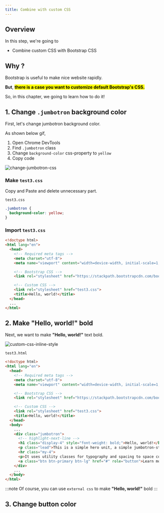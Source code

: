 ```yaml
---
title: Combine with custom CSS
---
```



## Overview

In this step, we're going to
  - Combine custom CSS with Bootstrap CSS


## Why ?
Bootstrap is useful to make nice website rapidly.

**But**, **<mark>there is a case you want to customize default Bootstrap's CSS.</mark>**

So, in this chapter, we going to learn how to do it!

## 1. Change `.jumbotron` background color

First, let's change jumbotron background color.

As shown below gif,

1. Open Chrome DevTools
2. Find `.jumbotron` class
3. Change `background-color` css-property to `yellow`
4. Copy code

![change-jumbotron-css](https://storage.googleapis.com/coderhackers-assets/the-complete-webdev-with-rails-2020/bootstrap-css-guide/change-jumbotron-css.gif)

### Make `test3.css`

Copy and Paste and delete unnecessary part.

`test3.css`
```css
.jumbotron {
  background-color: yellow;
}
```

### Import `test3.css`

```html {11,12} title="test3.html"
<!doctype html>
<html lang="en">
  <head>
    <!-- Required meta tags -->
    <meta charset="utf-8">
    <meta name="viewport" content="width=device-width, initial-scale=1, shrink-to-fit=no">

    <!-- Bootstrap CSS -->
    <link rel="stylesheet" href="https://stackpath.bootstrapcdn.com/bootstrap/4.3.1/css/bootstrap.min.css" integrity="sha384-ggOyR0iXCbMQv3Xipma34MD+dH/1fQ784/j6cY/iJTQUOhcWr7x9JvoRxT2MZw1T" crossorigin="anonymous">

    <!-- Custom CSS -->
    <link rel="stylesheet" href="test3.css">
    <title>Hello, world!</title>
  </head>
  ...
</html>
```

## 2. Make "Hello, world!" bold

Next, we want to make **"Hello, world!"** text bold.

![custom-css-inline-style](https://storage.googleapis.com/coderhackers-assets/the-complete-webdev-with-rails-2020/bootstrap-css-guide/custom-css-inline-style.gif)

`test3.html`

```html
<!doctype html>
<html lang="en">
  <head>
    <!-- Required meta tags -->
    <meta charset="utf-8">
    <meta name="viewport" content="width=device-width, initial-scale=1, shrink-to-fit=no">

    <!-- Bootstrap CSS -->
    <link rel="stylesheet" href="https://stackpath.bootstrapcdn.com/bootstrap/4.3.1/css/bootstrap.min.css" integrity="sha384-ggOyR0iXCbMQv3Xipma34MD+dH/1fQ784/j6cY/iJTQUOhcWr7x9JvoRxT2MZw1T" crossorigin="anonymous">

    <!-- Custom CSS -->
    <link rel="stylesheet" href="test3.css">
    <title>Hello, world!</title>
  </head>
  <body>
    ...
    <div class="jumbotron">
      <!-- highlight-next-line -->
      <h1 class="display-4" style="font-weight: bold;">Hello, world!</h1>
      <p class="lead">This is a simple hero unit, a simple jumbotron-style component for calling extra attention to featured content or information.</p>
      <hr class="my-4">
      <p>It uses utility classes for typography and spacing to space content out within the larger container.</p>
      <a class="btn btn-primary btn-lg" href="#" role="button">Learn more</a>
    </div>
    ...
  </body>
</html>
```

:::note
Of course, you can use `external css` to make **"Hello, world!"** bold
:::


## 3. Change button color
